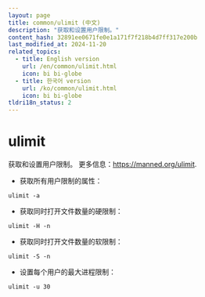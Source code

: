 ```yaml
---
layout: page
title: common/ulimit (中文)
description: "获取和设置用户限制。"
content_hash: 32891ee0671fe0e1a171f7f218b4d7ff317e200b
last_modified_at: 2024-11-20
related_topics:
  - title: English version
    url: /en/common/ulimit.html
    icon: bi bi-globe
  - title: 한국어 version
    url: /ko/common/ulimit.html
    icon: bi bi-globe
tldri18n_status: 2
---
```

# ulimit

获取和设置用户限制。
更多信息：<https://manned.org/ulimit>.

- 获取所有用户限制的属性：

`ulimit -a`

- 获取同时打开文件数量的硬限制：

`ulimit -H -n`

- 获取同时打开文件数量的软限制：

`ulimit -S -n`

- 设置每个用户的最大进程限制：

`ulimit -u 30`
